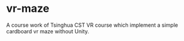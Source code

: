 # vr-maze

A course work of Tsinghua CST VR course which implement a simple cardboard vr maze without Unity.

